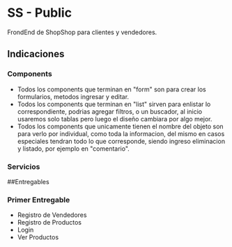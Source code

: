# SS - Public

FrondEnd de ShopShop para clientes y vendedores. 

## Indicaciones  

### Components

- Todos los components que terminan en "form" son para crear los formularios, metodos ingresar y editar. 
- Todos los components que terminan en "list" sirven para enlistar lo correspondiente, podrias agregar filtros, o un buscador, al inicio usaremos solo tablas pero luego el diseño cambiara por algo mejor. 
- Todos los components que unicamente tienen el nombre del objeto son para verlo por individual, como toda la informacion, del mismo en casos especiales tendran todo lo que corresponde, siendo ingreso eliminacion y listado, por ejemplo en "comentario".

### Servicios



##Entregables 

### Primer Entregable  

- Registro de Vendedores 
- Registro de Productos 
- Login 
- Ver Productos 

